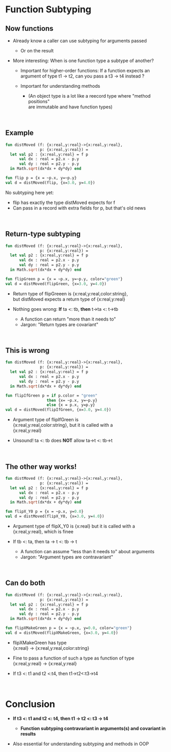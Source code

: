 # Function Subtyping

## Now functions

- Already know a caller can use subtyping for arguments passed
  - Or on the result

- More interesting: When is one function type a subtype of another?

  - Important for higher-order functions: If a function expects an \
    argument of type t1 -> t2, can you pass a t3 -> t4 instead ?

  - Important for understanding methods
    - (An object type is a lot like a reecord type where "method positions" \
      are immutable and have function types)
<br/>

## Example

```ml
fun distMoved (f: {x:real,y:real}->{x:real,y:real},
               p: {x:real,y:real}) =
  let val p2 : {x:real,y:real} = f p
      val dx : real = p2.x - p.y
      val dy : real = p2.y - p.y
  in Math.sqrt(dx*dx + dy*dy) end

fun flip p = {x = ~p.x, y=~p.y}
val d = distMoved(flip, {x=3.0, y=4.0})

```

No subtyping here yet:
  - flip has exactly the type distMoved expects for f
  - Can pass in a record with extra fields for p, but that's old news
<br/>

## Return-type subtyping

```ml
fun distMoved (f: {x:real,y:real}->{x:real,y:real},
               p: {x:real,y:real}) =
  let val p2 : {x:real,y:real} = f p
      val dx : real = p2.x - p.y
      val dy : real = p2.y - p.y
  in Math.sqrt(dx*dx + dy*dy) end

fun flipGreen p = {x = ~p.x, y=~p.y, color="green"}
val d = distMoved(flipGreen, {x=3.0, y=4.0})

```

- Return type of flipGreeen is {x:real,y:real,color:string}, \
  but distMoved expects a return type of {x:real,y:real}

- Nothing goes wrong: **If** ta <: tb, **then** t->ta <: t->tb
  - A function can return "more than it needs to"
  - Jargon: "Return types are covariant"
<br/>

## This is wrong

```ml
fun distMoved (f: {x:real,y:real}->{x:real,y:real},
               p: {x:real,y:real}) =
  let val p2 : {x:real,y:real} = f p
      val dx : real = p2.x - p.y
      val dy : real = p2.y - p.y
  in Math.sqrt(dx*dx + dy*dy) end

fun flipIfGreen p = if p.color = "green"
                  then {x= ~p.x, y=~p.y}
                  else {x = p.x, y=p.y}
val d = distMoved(flipIfGreen, {x=3.0, y=4.0})

```

- Argument type of flipIfGreen is \
  {x:real,y:real,color:string}, but it is called with a \
  {x:real,y:real}

- Unsound! ta <: tb does **NOT** allow ta->t <: tb->t
<br/>

## The other way works!

```ml
fun distMoved (f: {x:real,y:real}->{x:real,y:real},
               p: {x:real,y:real}) =
  let val p2 : {x:real,y:real} = f p
      val dx : real = p2.x - p.y
      val dy : real = p2.y - p.y
  in Math.sqrt(dx*dx + dy*dy) end

fun flipX_Y0 p = {x = ~p.x, y=0.0}
val d = distMoved(flipX_Y0, {x=3.0, y=4.0})

```

- Argument type of flipX_Y0 is {x:real} but it is called with a \
  {x:real,y:real}, which is finee

- If tb <: ta, then ta -> t <: tb -> t
  - A function can assume "less than it needs to" about arguments
  - Jargon: "Argument types are contravariant"
<br/>

## Can do both

```ml
fun distMoved (f: {x:real,y:real}->{x:real,y:real},
               p: {x:real,y:real}) =
  let val p2 : {x:real,y:real} = f p
      val dx : real = p2.x - p.y
      val dy : real = p2.y - p.y
  in Math.sqrt(dx*dx + dy*dy) end

fun flipXMakeGreen p = {x = ~p.x, y=0.0, color="green"}
val d = distMoved(flipXMakeGreen, {x=3.0, y=4.0})

```

- flipXMakeGreen has type \
  {x:real} -> {x:real,y:real,color:string}

- Fine to pass a function of such a type as function of type \
  {x:real,y:real} -> {x:real,y:real}

- If t3 <: t1 and t2 <:t4, then t1->t2<:t3->t4
<br/>

# Conclusion

- **If t3 <: t1 and t2 <: t4, then t1 -> t2 <: t3 -> t4**
  - **Function subtyping contravariant in arguments(s) and covariant in results**

- Also essential for understanding subtyping and methods in OOP
